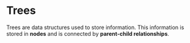 # Trees

Trees are data structures used to store information. This information is stored in **nodes** and is connected by **parent-child relationships**.